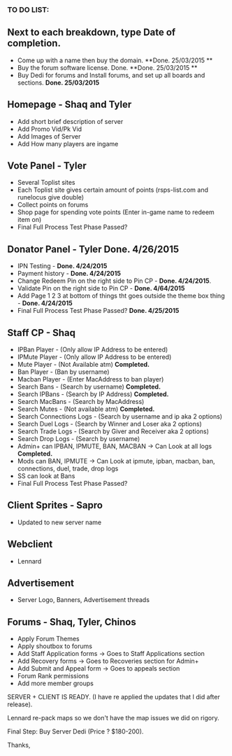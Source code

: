 ### TO DO LIST:

## Next to each breakdown, type Date of completion.

- Come up with a name then buy the domain. **Done. 25/03/2015 **
- Buy the forum software license. Done.  **Done. 25/03/2015 **
- Buy Dedi for forums and Install forums, and set up all boards and sections.  **Done. 25/03/2015**

## Homepage - Shaq and Tyler
 - Add short brief description of server
 - Add Promo Vid/Pk Vid
 - Add Images of Server
 - Add How many players are ingame

## Vote Panel - Tyler
 - Several Toplist sites
 - Each Toplist site gives certain amount of points (rsps-list.com and runelocus give double)
 - Collect points on forums
 - Shop page for spending vote points (Enter in-game name to redeem item on)
 - Final Full Process Test Phase Passed?

## Donator Panel - Tyler  **Done. 4/26/2015**
 - IPN Testing -  **Done. 4/24/2015**
 - Payment history -  **Done. 4/24/2015**
 - Change Redeem Pin on the right side to Pin CP -  **Done. 4/24/2015**.
 - Validate Pin on the right side to Pin CP -  **Done. 4/64/2015**
 - Add Page 1 2 3 at bottom of things tht goes outside the theme box thing -  **Done. 4/24/2015**
 - Final Full Process Test Phase Passed?  **Done. 4/25/2015**

## Staff CP - Shaq
 - IPBan Player - (Only allow IP Address to be entered)
 - IPMute Player - (Only allow IP Address to be entered)
 - Mute Player - (Not Available atm) **Completed.**
 - Ban Player - (Ban by username)
 - Macban Player - (Enter MacAddress to ban player)
 - Search Bans - (Search by username) **Completed.**
 - Search IPBans - (Search by IP Address) **Completed.**
 - Search MacBans - (Search by MacAddress)
 - Search Mutes - (Not available atm) **Completed.**
 - Search Connections Logs - (Search by username and ip aka 2 options)
 - Search Duel Logs - (Search by Winner and Loser aka 2 options)
 - Search Trade Logs - (Search by Giver and Receiver aka 2 options)
 - Search Drop Logs - (Search by username)
 - Admin+ can IPBAN, IPMUTE, BAN, MACBAN -> Can Look at all logs **Completed.**
 - Mods can BAN, IPMUTE -> Can Look at ipmute, ipban, macban, ban, connections, duel, trade, drop logs
 - SS can look at Bans
 - Final Full Process Test Phase Passed?

## Client Sprites - Sapro
 - Updated to new server name

## Webclient
 - Lennard

## Advertisement
 - Server Logo, Banners, Advertisement threads

## Forums - Shaq, Tyler, Chinos
 - Apply Forum Themes
 - Apply shoutbox to forums
 - Add Staff Application forms -> Goes to Staff Applications section
 - Add Recovery forms -> Goes to Recoveries section for Admin+
 - Add Submit and Appeal form -> Goes to appeals section
 - Forum Rank permissions
 - Add more member groups


SERVER + CLIENT IS READY. (I have re applied the updates that I did after release).

Lennard re-pack maps so we don't have the map issues we did on rigory.

Final Step: Buy Server Dedi (Price ? $180-200). 

Thanks,